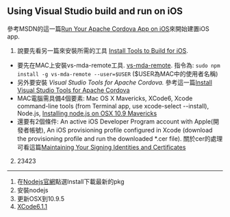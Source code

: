 Using Visual Studio build and run on iOS
------

參考MSDN的這一篇[Run Your Apache Cordova App on iOS](http://msdn.microsoft.com/en-us/library/dn757056.aspx)來開始建置iOS app.

1. 說要先看另一篇來安裝所需的工具 [Install Tools to Build for iOS](http://msdn.microsoft.com/en-us/library/dn771551.aspx).
  - 要先在MAC上安裝vs-mda-remote工具. [vs-mda-remote](https://www.npmjs.org/package/vs-mda-remote).  指令為:  `sudo npm install -g vs-mda-remote --user=$USER` ($USER為MAC中的使用者名稱)
  - 另外要安裝 *Visual Studio Tools for Apache Cordova.* 參考這一篇[Install Visual Studio Tools for Apache Cordova](http://msdn.microsoft.com/en-us/library/dn757054.aspx)
  - MAC電腦需具備4個要素: Mac OS X Mavericks, XCode6, Xcode command-line tools (from Terminal app, use xcode-select --install), Node.js, [Installing node.js on OSX 10.9 Mavericks](http://coolestguidesontheplanet.com/installing-node-js-osx-10-9-mavericks/)
  - 還要有2個條件: An active iOS Developer Program account with Apple(開發者帳號), An iOS provisioning profile configured in Xcode (download the provisioning profile and run the downloaded *.cer file). 關於cer的處理可看這篇[Maintaining Your Signing Identities and Certificates](https://developer.apple.com/library/ios/documentation/IDEs/Conceptual/AppDistributionGuide/MaintainingCertificates/MaintainingCertificates.html)
2. 23423


------

1. 在[Nodejs官網](http://nodejs.org/)點選Install下載最新的pkg
2. 安裝nodejs
3. 更新OSX到10.9.5
4. [XCode6.1.1](https://developer.apple.com/xcode/downloads/)
